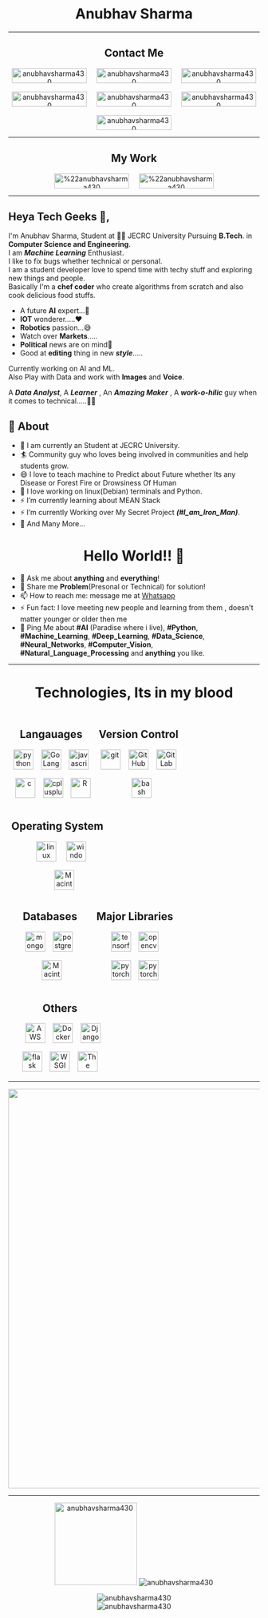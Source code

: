 <h1 align="center">Anubhav Sharma</h1>
<hr/>
<h2 align="center">Contact Me</h2>
<p align="center">
  <a href="https://twitter.com/anubhav9199" target="blank" align="center"><img align="center" src="https://img.shields.io/badge/-@Anubhav_Sharma-1ca0f1?style=flat-square&labelColor=1ca0f1&logo=twitter&logoColor=white&link=https://twitter.com/anubhav9199" alt="anubhavsharma430" height="30" width="150" /></a>
  &nbsp; &nbsp;
  <a href="https://www.linkedin.com/in/anubhav-sharma-as/" target="blank" align="center"><img align="center" src="https://img.shields.io/badge/-Anubhav_Sharma-blue?style=flat-square&logo=Linkedin&logoColor=white&link=https://www.linkedin.com/in/anubhav-sharma-as/" alt="anubhavsharma430" height="30" width="150" /></a>
  &nbsp; &nbsp;
  <a href="mailto:anubhavsharma9199@gmail.com" target="blank" align="center"><img align="center" src="https://img.shields.io/badge/-Anubhav_Sharma-c14438?style=flat-square&logo=Gmail&logoColor=white&link=mailto:anubhavsharma9199@gmail.com" alt="anubhavsharma430" height="30" width="150" /></a><br/>
  <br/>
  <a href="https://www.instagram.com/_anubhav_._/" target="blank" align="center"><img align="center" src="http://img.shields.io/badge/-Anubhav Sharma-rgb(255,105,180)?style=flat-square&logo=Instagram&logoColor=white&link=https://www.instagram.com/_anubhav_._" alt="anubhavsharma430" height="30" width="150" /></a>
  &nbsp; &nbsp;
  <a href="https://www.facebook.com/anubhav9199/" target="blank" align="center"><img align="center" src="https://img.shields.io/badge/-Anubhav_Sharma-blue?style=flat-square&logo=Facebook&logoColor=white&link=https://www.facebook.com/anubhav9199/" alt="anubhavsharma430" height="30" width="150" /></a>
  &nbsp; &nbsp;
  <a href="https://wa.me/918824897845" target="blank" align="center"><img align="center" src="https://img.shields.io/badge/-Anubhav_Sharma-rgb(77,194,71)?style=flat-square&logo=WhatsApp&logoColor=white&link=https://wa.me/918824897845/" alt="anubhavsharma430" height="30" width="150" /></a>
  <br/>
  <br/>
  <a href="https://dev.to/anubhavsharma" target="blank" align="center"><img align="center" src="https://img.shields.io/badge/-Anubhav_Sharma-rgb(0,0,0)?style=flat-square&logo=dev.to&logoColor=white&link=https://dev.to/anubhavsharma/" alt="anubhavsharma430" height="30" width="150" /></a>
</p>
<hr/>
<h2 align="center">My Work</h2>
<p align="center">
  <a href="https://www.kaggle.com/anubhavsharma/" target="blank" align="center"><img align="center" src="https://img.shields.io/badge/-Anubhav_Sharma-rgb(51,171,255)?style=flat-square&logo=kaggle&logoColor=white&link=https://www.kaggle.com/anubhavsharma/"alt="%22anubhavsharma430" height="30" width="150" /></a>
  &nbsp; &nbsp;
  <a href="https://stackoverflow.com/users/13104627/anubhav-sharma/" target="blank" align="center"><img align="center" src="https://img.shields.io/badge/-Anubhav_Sharma-rgb(239,130,54)?style=flat-square&logo=stackoverflow&logoColor=white&link=https://stackoverflow.com/users/13104627/anubhav-sharma/" alt="%22anubhavsharma430" height="30" width="150" /></a>
</p>

---
## Heya Tech Geeks 👋,           
I'm Anubhav Sharma, Student at 👨‍💻 JECRC University Pursuing **B.Tech**. in **Computer Science and Engineering**.<br/>
I am ***Machine Learning*** Enthusiast.<br/>
I like to fix bugs whether technical or personal.<br/>
I am a student developer love to spend time with techy stuff and exploring new things and people.<br/>
Basically I'm a **chef coder** who create algorithms from scratch and also cook delicious food stuffs.<br/>
* A future **AI** expert...💭
* **IOT** wonderer.....❤️
* **Robotics** passion...😅
* Watch over **Markets**.....
* **Political** news are on mind🧐
* Good at **editing** thing in new ***style***.....

Currently working on AI and ML.<br/>
Also Play with Data and work with **Images** and **Voice**.<br/>

A ***Data Analyst***, A ***Learner*** , An ***Amazing Maker*** , A ***work-o-hilic*** guy when it comes to technical.....🤔😉

## 🧐 About
- 🔭 I am currently an Student at JECRC University.
- 🏄‍ Community guy who loves being involved in communities and help students grow.
- 😄 I love to teach machine to Predict about Future whether Its any Disease or Forest Fire or Drowsiness Of Human
- 🌱 I love working on linux(Debian) terminals and Python.
- ⚡ I’m currently learning about MEAN Stack
- ⚡ I’m currently Working over My Secret Project ***(#I_am_Iron_Man)***.
- 👯 And Many More...

<h1 align="center">Hello World!! 🤔</h1>

- 💬 Ask me about **anything** and **everything**!
- 💬 Share me **Problem**(Presonal or Technical) for solution!
- 📫 How to reach me: message me at [Whatsapp](https://wa.me/918824897845)
- ⚡ Fun fact: I love meeting new people and learning from them , doesn't matter younger or older then me 
- 💬 Ping Me about **#AI** (Paradise where i live), **#Python**, **#Machine_Learning**, **#Deep_Learning**, **#Data_Science**, **#Neural_Networks**, **#Computer_Vision**, **#Natural_Language_Processing** and **anything** you like.
---

<h1 align="center">Technologies, Its in my blood</h1>
<div class="row">
  <div align="center" class="column">
    <h2 align="center">Langauages</h2>
    <img align="center" src="https://cdn.jsdelivr.net/gh/devicons/devicon/icons/python/python-original.svg" alt="python" width="40" height="40"/>
    &nbsp;&nbsp;
    <img align="center" src="https://cdn.jsdelivr.net/gh/devicons/devicon/icons/go/go-original.svg" alt="Go Lang" width="40" height="40"/>
    &nbsp;&nbsp;
    <img align="center" src="https://cdn.jsdelivr.net/gh/devicons/devicon/icons/javascript/javascript-original.svg" alt="javascript" width="40" height="40"/>
    </br></br>
    &nbsp;
    <img align="center" src="https://cdn.jsdelivr.net/gh/devicons/devicon/icons/c/c-original.svg" alt="c" width="40" height="40"/>
    &nbsp;&nbsp;
    <img align="center" src="https://cdn.jsdelivr.net/gh/devicons/devicon/icons/cplusplus/cplusplus-original.svg" alt="cplusplus" width="40" height="40"/>
    &nbsp;&nbsp;
    <img align="center" src="https://cdn.jsdelivr.net/gh/devicons/devicon/icons/r/r-original.svg" alt="R" width="40" height="40"/>
  </div>
  <div align="center" class="column">
    <h2 align="center">Version Control</h2>
    <img align="center" src="https://www.vectorlogo.zone/logos/git-scm/git-scm-icon.svg" alt="git" width="40" height="40"/>
    &nbsp;&nbsp;
    <img align="center" src="https://cdn.jsdelivr.net/gh/devicons/devicon/icons/github/github-original.svg" alt="GitHub" width="40" height="40"/>
    &nbsp;&nbsp;
    <img align="center" src="https://cdn.jsdelivr.net/gh/devicons/devicon/icons/gitlab/gitlab-original.svg" alt="GitLab" width="40" height="40"/>
    </br></br>
    &nbsp;&nbsp;
    <img align="center" src="https://www.vectorlogo.zone/logos/gnu_bash/gnu_bash-icon.svg" alt="bash" width="40" height="40"/>
  </div>
  <!-- Operating System -->
  <div align="center" class="column">
    <h2 align="center">Operating System</h2>
    &nbsp;&nbsp;&nbsp;
    <img align="center" src="https://cdn.jsdelivr.net/gh/devicons/devicon/icons/linux/linux-original.svg" alt="linux" width="40" height="40"/>
    &nbsp;&nbsp;&nbsp;
    <img align="center" src="https://cdn.jsdelivr.net/gh/devicons/devicon/icons/windows8/windows8-original.svg" alt="windows" width="40" height="40"/>
    </br></br>
    &nbsp;&nbsp;&nbsp;&nbsp;&nbsp;&nbsp;
    <img align="center" src="https://cdn.jsdelivr.net/gh/devicons/devicon/icons/apple/apple-original.svg" alt="MacintoshOS" width="40" height="40"/>
  </div>
</div>
<div class="row">
  <div align="center" class="column">
    <h2 align="center">Databases</h2>
    &nbsp;&nbsp;&nbsp;&nbsp;&nbsp;&nbsp;
    <img align="center" src="https://cdn.jsdelivr.net/gh/devicons/devicon/icons/mongodb/mongodb-original.svg" alt="mongodb" width="40" height="40"/>
    &nbsp;&nbsp;
    <img align="center" src="https://cdn.jsdelivr.net/gh/devicons/devicon/icons/postgresql/postgresql-original.svg" alt="postgresql" width="40" height="40"/>
    &nbsp;&nbsp;&nbsp;&nbsp;&nbsp;&nbsp;&nbsp;
    </br></br>
    &nbsp;
    <img align="center" src="https://cdn.jsdelivr.net/gh/devicons/devicon/icons/mysql/mysql-original.svg" alt="MacintoshOS" width="40" height="40"/>
  </div>
  <div align="center"class="column">
    <h2 align="center">Major Libraries</h2>
    <img align="center" src="https://www.vectorlogo.zone/logos/tensorflow/tensorflow-icon.svg" alt="tensorflow" width="40" height="40"/>
    &nbsp;&nbsp;
    <img align="center" src="https://www.vectorlogo.zone/logos/opencv/opencv-icon.svg" alt="opencv" width="40" height="40"/>
    </br></br>
    <img align="center" src="https://www.vectorlogo.zone/logos/pytorch/pytorch-icon.svg" alt="pytorch" width="40" height="40"/>
    &nbsp;&nbsp;
    <img align="center" src="https://cdn.jsdelivr.net/gh/devicons/devicon/icons/sqlalchemy/sqlalchemy-original.svg" alt="pytorch" width="40" height="40"/>
  </div>
  <div align="center" class="column">
    <h2 align="center">Others</h2>
    &nbsp;&nbsp;&nbsp;&nbsp;&nbsp;&nbsp;
    <img align="center" src="https://cdn.jsdelivr.net/gh/devicons/devicon/icons/amazonwebservices/amazonwebservices-original.svg" alt="AWS" width="40" height="40"/>
    &nbsp;&nbsp;
    <img align="center" src="https://cdn.jsdelivr.net/gh/devicons/devicon/icons/docker/docker-original.svg" alt="Docker" width="40" height="40"/>
    &nbsp;&nbsp;
    <img align="center" src="https://cdn.jsdelivr.net/gh/devicons/devicon/icons/django/django-original.svg" alt="Django" width="40" height="40"/>
    &nbsp;&nbsp;&nbsp;
    </br></br>
    &nbsp;&nbsp;&nbsp;
    <img align="center" src="https://cdn.jsdelivr.net/gh/devicons/devicon/icons/flask/flask-original.svg" alt="flask" width="40" height="40"/>
    &nbsp;&nbsp;
    <img align="center" src="https://cdn.jsdelivr.net/gh/devicons/devicon/icons/uwsgi/uwsgi-original.svg" alt="WSGI" width="40" height="40"/>
    &nbsp;&nbsp;
    <img align="center" src="https://cdn.jsdelivr.net/gh/devicons/devicon/icons/thealgorithms/thealgorithms-original.svg" alt="The Algorithms" width="40" height="40"/>
    &nbsp;&nbsp;&nbsp;
  </div>
</div>
</p>
<hr/>
<p align="center">
  <a href="https://github.com/ryo-ma/github-profile-trophy">
    <img align="center" width=800 src="https://github-profile-trophy.vercel.app/?username=anubhavsharma430&column=7"/>
  </a>
</p>
<hr/>
<p align="center">
  <img height="165" src="https://github-readme-stats.vercel.app/api?username=anubhavsharma430&show_icons=true" alt="anubhavsharma430">
  <img src="https://github-readme-stats.vercel.app/api/top-langs/?username=anubhavsharma430&layout=compact&hide=html" alt="anubhavsharma430" />
</p>
<p align="center"> 
  <img src="https://komarev.com/ghpvc/?username=anubhavsharma430" alt="anubhavsharma430" />
  <br/>
  <img src="https://profile-counter.glitch.me/anubhavsharma430/count.svg" alt="anubhavsharma430" />
</p>

<style type="text/css">
.row
{
display: inline-block;
}
.column
{
display: inline-block;
padding: 6px 6px 6px 6px;
}
</style>